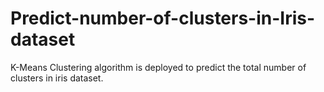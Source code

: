 # Predict-number-of-clusters-in-Iris-dataset
K-Means Clustering algorithm is deployed to predict the total number of clusters in iris dataset.
